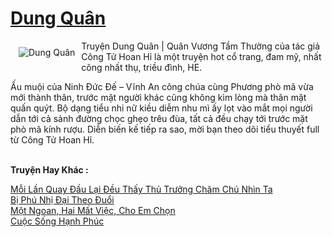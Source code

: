 <a href="https://utruyen.com/dung-quan/21539/" title="Dung Quân"><h1>Dung Quân</h1></a><div style="display:table"><img align="right" style="float: left; padding: 10px;" src="https://utruyen.com/images/story/200x260/dung-quan.jpg" alt="Dung Quân">Truyện Dung Quân | Quân Vương Tầm Thường của tác giả Công Tử Hoan Hỉ là một truyện hot cổ trang, đam mỹ, nhất công nhất thụ, triều đình, HE.<p></p>Ấu muội của Ninh Đức Đế – Vĩnh An công chúa cùng Phương phò mã vừa mới thành thân, trước mặt người khác cũng không kìm lòng mà thân mật quấn quýt. Bộ dạng tiểu nhi nữ kiều diễm nhu mì ấy lọt vào mắt mọi người dẫn tới cả sảnh đường chọc ghẹo trêu đùa, tất cả đều chạy tới trước mặt phò mã kính rượu. Diễn biến kế tiếp ra sao, mời bạn theo dõi tiểu thuyết full từ Công Tử Hoan Hỉ.</div><p><br><b>Truyện Hay Khác :</b></p><a href="https://utruyen.com/moi-lan-quay-dau-lai-deu-thay-thu-truong-cham-chu-nhin-ta/21537/" alt="Mỗi Lần Quay Đầu Lại Đều Thấy Thủ Trưởng Chăm Chú Nhìn Ta">Mỗi Lần Quay Đầu Lại Đều Thấy Thủ Trưởng Chăm Chú Nhìn Ta</a><br/><a href="https://github.com/quanluxury/ngontinhhot/tree/master/truyenhay/19054/" alt="Bị Phú Nhị Đại Theo Đuổi">Bị Phú Nhị Đại Theo Đuổi</a><br/><a href="https://github.com/quanluxury/truyenhot/tree/master/truyenhay/13613/" alt="Một Ngoan, Hai Mất Việc, Cho Em Chọn">Một Ngoan, Hai Mất Việc, Cho Em Chọn</a><br/><a href="https://github.com/quanluxury/truyenhot/tree/master/truyenhay/12913/" alt="Cuộc Sống Hạnh Phúc">Cuộc Sống Hạnh Phúc</a><br/>